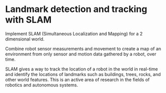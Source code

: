 # Landmark detection and tracking with SLAM
Implement SLAM (Simultaneous Localization and Mapping) for a 2 dimensional world. 

Combine robot sensor measurements and movement to create a map of an environment from only sensor and motion data gathered by a robot, over time. 

SLAM gives a way to track the location of a robot in the world in real-time and identify the locations of landmarks such as buildings, trees, rocks, and other world features. This is an active area of research in the fields of robotics and autonomous systems.
